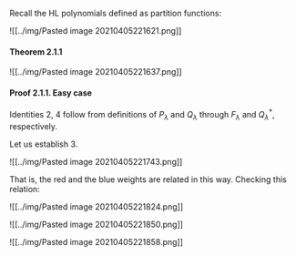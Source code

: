 Recall the HL polynomials defined as partition functions:

![[../img/Pasted image 20210405221621.png]]

#### Theorem 2.1.1

![[../img/Pasted image 20210405221637.png]]

#### Proof 2.1.1. Easy case

Identities 2, 4 follow from definitions of $P_\lambda$ and $Q_\lambda$ through $F_\lambda$ and $Q_\lambda^*$, respectively. 

Let us establish 3.

![[../img/Pasted image 20210405221743.png]]

That is, the red and the blue weights are related in this way. Checking this relation:

![[../img/Pasted image 20210405221824.png]]

![[../img/Pasted image 20210405221850.png]]

![[../img/Pasted image 20210405221858.png]]


